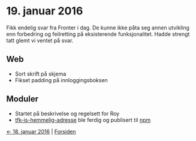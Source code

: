 # 19. januar 2016

Fikk endelig svar fra Fronter i dag. De kunne ikke påta seg annen utvikling enn forbedring og feilretting på eksisterende funksjonalitet.
Hadde strengt tatt glemt vi ventet på svar.

## Web
- Sort skrift på skjema
- Fikset padding på innloggingsboksen

## Moduler
- Startet på beskrivelse og regelsett for Roy
- [tfk-is-hemmelig-adresse](https://github.com/telemark/tfk-is-hemmelig-adresse) ble ferdig og publisert til [npm](https://www.npmjs.com/package/tfk-is-hemmelig-adresse)

[<- 18. januar 2016](2016-01-18.md)  |  [Forsiden](../index.md)